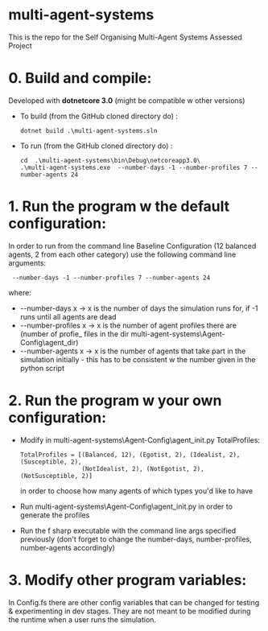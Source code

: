 # multi-agent-systems
This is the repo for the Self Organising Multi-Agent Systems Assessed Project

# 0. Build and compile:

Developed with __dotnetcore 3.0__ (might be compatible w other versions)

* To build (from the GitHub cloned directory do) :

      dotnet build .\multi-agent-systems.sln
* To run (from the GitHub cloned directory do) :

      cd  .\multi-agent-systems\bin\Debug\netcoreapp3.0\
      .\multi-agent-systems.exe  --number-days -1 --number-profiles 7 --number-agents 24
      
# 1. Run the program w the default configuration:

   In order to run from the command line Baseline Configuration (12 balanced agents, 2 from each other category) use the following command line arguments:

     --number-days -1 --number-profiles 7 --number-agents 24

  where:
  * --number-days x -> x is the number of days the simulation runs for, if -1 runs until all agents are dead 
  * --number-profiles x -> x is the number of agent profiles there are (number of profie_ files in the dir multi-agent-systems\Agent-Config\agent_dir)
  * --number-agents x -> x is the number of agents that take part in the simulation initially - this has to be consistent w the number given in the python script
  
# 2. Run the program w your own configuration:

* Modify in multi-agent-systems\Agent-Config\agent_init.py TotalProfiles:

      TotalProfiles = [(Balanced, 12), (Egotist, 2), (Idealist, 2), (Susceptible, 2),
                       (NotIdealist, 2), (NotEgotist, 2), (NotSusceptible, 2)]                 
   in order to choose how many agents of which types you'd like to have    

* Run multi-agent-systems\Agent-Config\agent_init.py in order to generate the profiles

* Run the f sharp executable with the command line args specified previously (don't forget to change the number-days, number-profiles, number-agents accordingly)

# 3. Modify other program variables:

In Config.fs there are other config variables that can be changed for testing & experimenting in dev stages. They are not meant to be modified during the runtime when a user runs the simulation.
